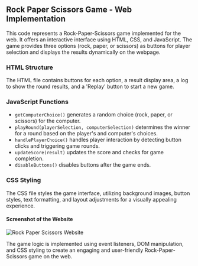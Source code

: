 ## Rock Paper Scissors Game - Web Implementation

This code represents a Rock-Paper-Scissors game implemented for the web. It offers an interactive interface using HTML, CSS, and JavaScript. The game provides three options (rock, paper, or scissors) as buttons for player selection and displays the results dynamically on the webpage.

### HTML Structure
The HTML file contains buttons for each option, a result display area, a log to show the round results, and a 'Replay' button to start a new game.

### JavaScript Functions
- `getComputerChoice()` generates a random choice (rock, paper, or scissors) for the computer.
- `playRound(playerSelection, computerSelection)` determines the winner for a round based on the player's and computer's choices.
- `handlePlayerChoice()` handles player interaction by detecting button clicks and triggering game rounds.
- `updateScore(result)` updates the score and checks for game completion.
- `disableButtons()` disables buttons after the game ends.

### CSS Styling
The CSS file styles the game interface, utilizing background images, button styles, text formatting, and layout adjustments for a visually appealing experience.

#### Screenshot of the Website
![Rock Paper Scissors Website](./home/yan/repos/rock-paper-scissors/screenshot.png)

The game logic is implemented using event listeners, DOM manipulation, and CSS styling to create an engaging and user-friendly Rock-Paper-Scissors game on the web.
